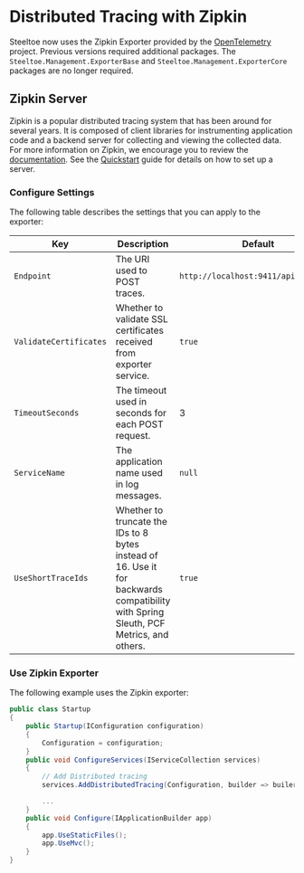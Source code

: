 # Distributed Tracing with Zipkin

Steeltoe now uses the Zipkin Exporter provided by the [OpenTelemetry](opentelemetry.io) project. Previous versions required additional packages. The `Steeltoe.Management.ExporterBase` and  `Steeltoe.Management.ExporterCore` packages are no longer required.

## Zipkin Server

Zipkin is a popular distributed tracing system that has been around for several years. It is composed of client libraries for instrumenting application code and a backend server for collecting and viewing the collected data. For more information on Zipkin, we encourage you to review the [documentation](https://zipkin.io/). See the [Quickstart](https://zipkin.io/pages/quickstart) guide for details on how to set up a server.

### Configure Settings

The following table describes the settings that you can apply to the exporter:

| Key | Description | Default |
| --- | --- | --- |
| `Endpoint` | The URI used to POST traces. | `http://localhost:9411/api/v2/spans` |
| `ValidateCertificates` | Whether to validate SSL certificates received from exporter service. | `true` |
| `TimeoutSeconds` | The timeout used in seconds for each POST request. |3|
| `ServiceName` | The application name used in log messages. | `null` |
| `UseShortTraceIds` | Whether to truncate the IDs to 8 bytes instead of 16. Use it for backwards compatibility with Spring Sleuth, PCF Metrics, and others. | `true` |

### Use Zipkin Exporter

The following example uses the Zipkin exporter:

```csharp
public class Startup
{
    public Startup(IConfiguration configuration)
    {
        Configuration = configuration;
    }
    public void ConfigureServices(IServiceCollection services)
    {
        // Add Distributed tracing
        services.AddDistributedTracing(Configuration, builder => builer.UseZipkinWithTraceOptions(services));

        ...
    }
    public void Configure(IApplicationBuilder app)
    {
        app.UseStaticFiles();
        app.UseMvc();
    }
}
```
